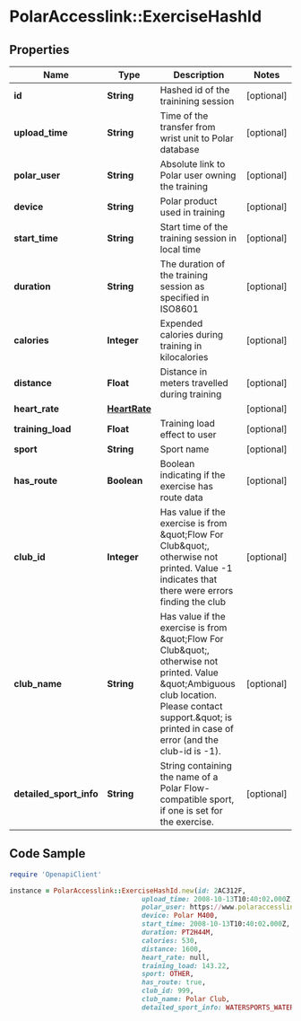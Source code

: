 # PolarAccesslink::ExerciseHashId

## Properties

Name | Type | Description | Notes
------------ | ------------- | ------------- | -------------
**id** | **String** | Hashed id of the trainining session | [optional]
**upload_time** | **String** | Time of the transfer from wrist unit to Polar database | [optional]
**polar_user** | **String** | Absolute link to Polar user owning the training | [optional]
**device** | **String** | Polar product used in training | [optional]
**start_time** | **String** | Start time of the training session in local time | [optional]
**duration** | **String** | The duration of the training session as specified in ISO8601 | [optional]
**calories** | **Integer** | Expended calories during training in kilocalories | [optional]
**distance** | **Float** | Distance in meters travelled during training | [optional]
**heart_rate** | [**HeartRate**](HeartRate.md) |  | [optional]
**training_load** | **Float** | Training load effect to user | [optional]
**sport** | **String** | Sport name | [optional]
**has_route** | **Boolean** | Boolean indicating if the exercise has route data | [optional]
**club_id** | **Integer** | Has value if the exercise is from \&quot;Flow For Club\&quot;, otherwise not printed. Value -1 indicates that there were errors finding the club | [optional]
**club_name** | **String** | Has value if the exercise is from \&quot;Flow For Club\&quot;, otherwise not printed. Value \&quot;Ambiguous club location. Please contact support.\&quot; is printed in case of error (and the club-id is -1). | [optional]
**detailed_sport_info** | **String** | String containing the name of a Polar Flow-compatible sport, if one is set for the exercise. | [optional]

## Code Sample

```ruby
require 'OpenapiClient'

instance = PolarAccesslink::ExerciseHashId.new(id: 2AC312F,
                                 upload_time: 2008-10-13T10:40:02.000Z,
                                 polar_user: https://www.polaraccesslink/v3/users/1,
                                 device: Polar M400,
                                 start_time: 2008-10-13T10:40:02.000Z,
                                 duration: PT2H44M,
                                 calories: 530,
                                 distance: 1600,
                                 heart_rate: null,
                                 training_load: 143.22,
                                 sport: OTHER,
                                 has_route: true,
                                 club_id: 999,
                                 club_name: Polar Club,
                                 detailed_sport_info: WATERSPORTS_WATERSKI)
```


